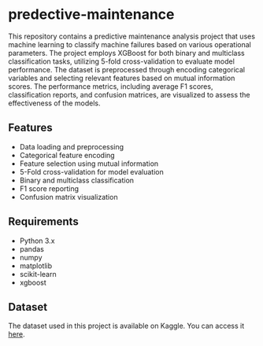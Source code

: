 # predective-maintenance

This repository contains a predictive maintenance analysis project that uses machine learning to classify machine failures based on various operational parameters. The project employs XGBoost for both binary and multiclass classification tasks, utilizing 5-fold cross-validation to evaluate model performance. The dataset is preprocessed through encoding categorical variables and selecting relevant features based on mutual information scores. The performance metrics, including average F1 scores, classification reports, and confusion matrices, are visualized to assess the effectiveness of the models.

## Features

- Data loading and preprocessing
- Categorical feature encoding
- Feature selection using mutual information
- 5-Fold cross-validation for model evaluation
- Binary and multiclass classification
- F1 score reporting
- Confusion matrix visualization

## Requirements

- Python 3.x
- pandas
- numpy
- matplotlib
- scikit-learn
- xgboost


## Dataset

The dataset used in this project is available on Kaggle. You can access it [here](https://www.kaggle.com/datasets/shivamb/machine-predictive-maintenance-classification).

